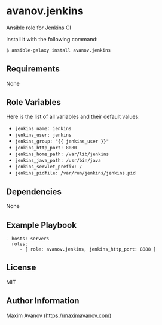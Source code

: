 avanov.jenkins
==============================

Ansible role for Jenkins CI

Install it with the following command:

```bash
$ ansible-galaxy install avanov.jenkins
```

Requirements
------------

None

Role Variables
--------------

Here is the list of all variables and their default values:

* ``jenkins_name: jenkins``
* ``jenkins_user: jenkins``
* ``jenkins_group: "{{ jenkins_user }}"``
* ``jenkins_http_port: 8080``
* ``jenkins_home_path: /var/lib/jenkins``
* ``jenkins_java_path: /usr/bin/java``
* ``jenkins_servlet_prefix: /``
* ``jenkins_pidfile: /var/run/jenkins/jenkins.pid``


Dependencies
------------

None

Example Playbook
-------------------------

    - hosts: servers
      roles:
         - { role: avanov.jenkins, jenkins_http_port: 8888 }

License
-------

MIT

Author Information
------------------

Maxim Avanov (https://maximavanov.com)